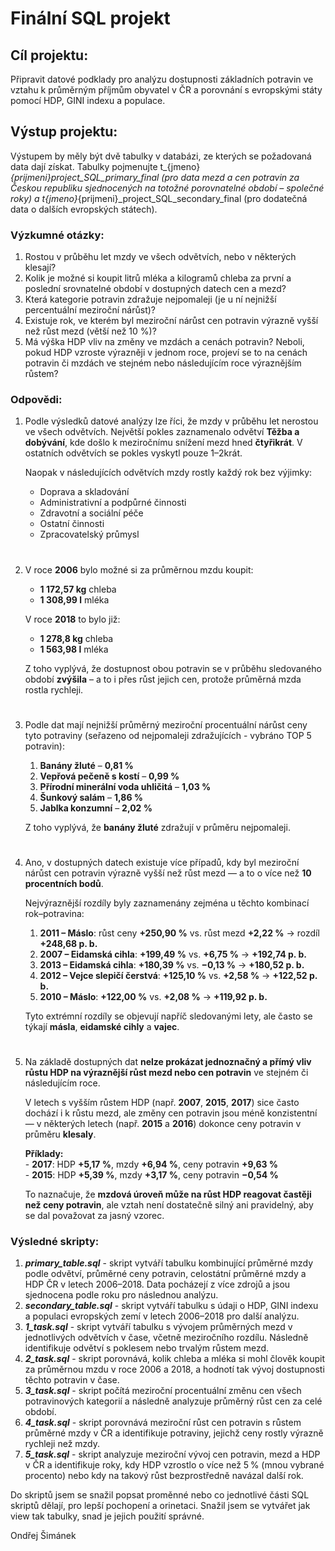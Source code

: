 # Finální SQL projekt

## Cíl projektu:
Připravit datové podklady pro analýzu dostupnosti základních potravin ve vztahu k průměrným příjmům obyvatel v ČR a porovnání s evropskými státy pomocí HDP, GINI indexu a populace.

## Výstup projektu:
Výstupem by měly být dvě tabulky v databázi, ze kterých se požadovaná data dají získat. Tabulky pojmenujte t_{jmeno}_{prijmeni}_project_SQL_primary_final (pro data mezd a cen potravin za Českou republiku sjednocených na totožné porovnatelné období – společné roky) a t_{jmeno}_{prijmeni}_project_SQL_secondary_final (pro dodatečná data o dalších evropských státech).

### Výzkumné otázky:
1. Rostou v průběhu let mzdy ve všech odvětvích, nebo v některých klesají?
2. Kolik je možné si koupit litrů mléka a kilogramů chleba za první a poslední srovnatelné období v dostupných datech cen a mezd?
3. Která kategorie potravin zdražuje nejpomaleji (je u ní nejnižší percentuální meziroční nárůst)? 
4. Existuje rok, ve kterém byl meziroční nárůst cen potravin výrazně vyšší než růst mezd (větší než 10 %)?
5. Má výška HDP vliv na změny ve mzdách a cenách potravin? Neboli, pokud HDP vzroste výrazněji v jednom roce, projeví se to na cenách potravin či mzdách ve stejném nebo následujícím roce výraznějším růstem?

### Odpovědi:
1.  Podle výsledků datové analýzy lze říci, že mzdy v průběhu let nerostou ve všech odvětvích. Největší pokles zaznamenalo odvětví **Těžba a dobývání**, kde došlo k meziročnímu snížení mezd hned **čtyřikrát**. V ostatních odvětvích se pokles vyskytl pouze 1–2krát.

    Naopak v následujících odvětvích mzdy rostly každý rok bez výjimky:
    - Doprava a skladování
    - Administrativní a podpůrné činnosti
    - Zdravotní a sociální péče
    - Ostatní činnosti
    - Zpracovatelský průmysl
# 
2.  V roce **2006** bylo možné si za průměrnou mzdu koupit:  
    - **1 172,57 kg** chleba  
    - **1 308,99 l** mléka  

    V roce **2018** to bylo již:  
    - **1 278,8 kg** chleba  
    - **1 563,98 l** mléka  

    Z toho vyplývá, že dostupnost obou potravin se v průběhu sledovaného období **zvýšila** – a to i přes růst jejich cen, protože průměrná mzda rostla rychleji.
# 
3.  Podle dat mají nejnižší průměrný meziroční procentuální nárůst ceny tyto potraviny (seřazeno od nejpomaleji zdražujících - vybráno TOP 5 potravin):

    1. **Banány žluté** – **0,81 %**  
    2. **Vepřová pečeně s kostí** – **0,99 %**  
    3. **Přírodní minerální voda uhličitá** – **1,03 %**  
    4. **Šunkový salám** – **1,86 %**  
    5. **Jablka konzumní** – **2,02 %**  

    Z toho vyplývá, že **banány žluté** zdražují v průměru nejpomaleji.
# 
4.  Ano, v dostupných datech existuje více případů, kdy byl meziroční nárůst cen potravin výrazně vyšší než růst mezd — a to o více než **10 procentních bodů**.  

    Nejvýraznější rozdíly byly zaznamenány zejména u těchto kombinací rok–potravina:  

    1. **2011 – Máslo**: růst ceny **+250,90 %** vs. růst mezd **+2,22 %** → rozdíl **+248,68 p. b.**  
    2. **2007 – Eidamská cihla**: **+199,49 %** vs. **+6,75 %** → **+192,74 p. b.**  
    3. **2013 – Eidamská cihla**: **+180,39 %** vs. **−0,13 %** → **+180,52 p. b.**  
    4. **2012 – Vejce slepičí čerstvá**: **+125,10 %** vs. **+2,58 %** → **+122,52 p. b.**  
    5. **2010 – Máslo**: **+122,00 %** vs. **+2,08 %** → **+119,92 p. b.**  

    Tyto extrémní rozdíly se objevují napříč sledovanými lety, ale často se týkají **másla**, **eidamské cihly** a **vajec**.
# 
5.  Na základě dostupných dat **nelze prokázat jednoznačný a přímý vliv růstu HDP na výraznější růst mezd nebo cen potravin** ve stejném či následujícím roce.  

    V letech s vyšším růstem HDP (např. **2007**, **2015**, **2017**) sice často dochází i k růstu mezd, ale změny cen potravin jsou méně konzistentní — v některých letech (např. **2015** a **2016**) dokonce ceny potravin v průměru **klesaly**.  

    **Příklady:**  
        - **2017**: HDP **+5,17 %**, mzdy **+6,94 %**, ceny potravin **+9,63 %**  
        - **2015**: HDP **+5,39 %**, mzdy **+3,17 %**, ceny potravin **−0,54 %**  

    To naznačuje, že **mzdová úroveň může na růst HDP reagovat častěji než ceny potravin**, ale vztah není dostatečně silný ani pravidelný, aby se dal považovat za jasný vzorec.

### Výsledné skripty:
1. ***primary_table.sql*** - skript vytváří tabulku kombinující průměrné mzdy podle odvětví, průměrné ceny potravin, celostátní průměrné mzdy a HDP ČR v letech 2006–2018. Data pocházejí z více zdrojů a jsou sjednocena podle roku pro následnou analýzu.
2. ***secondary_table.sql*** - skript vytváří tabulku s údaji o HDP, GINI indexu a populaci evropských zemí v letech 2006–2018 pro další analýzu.
3. ***1_task.sql*** - skript vytváří tabulku s vývojem průměrných mezd v jednotlivých odvětvích v čase, včetně meziročního rozdílu. Následně identifikuje odvětví s poklesem nebo trvalým růstem mezd.
4. ***2_task.sql*** - skript porovnává, kolik chleba a mléka si mohl člověk koupit za průměrnou mzdu v roce 2006 a 2018, a hodnotí tak vývoj dostupnosti těchto potravin v čase.
5. ***3_task.sql*** - skript počítá meziroční procentuální změnu cen všech potravinových kategorií a následně analyzuje průměrný růst cen za celé období.
6. ***4_task.sql*** - skript porovnává meziroční růst cen potravin s růstem průměrné mzdy v ČR a identifikuje potraviny, jejichž ceny rostly výrazně rychleji než mzdy.
7. ***5_task.sql*** - skript analyzuje meziroční vývoj cen potravin, mezd a HDP v ČR a identifikuje roky, kdy HDP vzrostlo o více než 5 % (mnou vybrané procento) nebo kdy na takový růst bezprostředně navázal další rok.

Do skriptů jsem se snažil popsat proměnné nebo co jednotlivé části SQL skriptů dělají, pro lepší pochopení a orinetaci.
Snažil jsem se vytvářet jak view tak tabulky, snad je jejich použití správné.

Ondřej Šimánek
